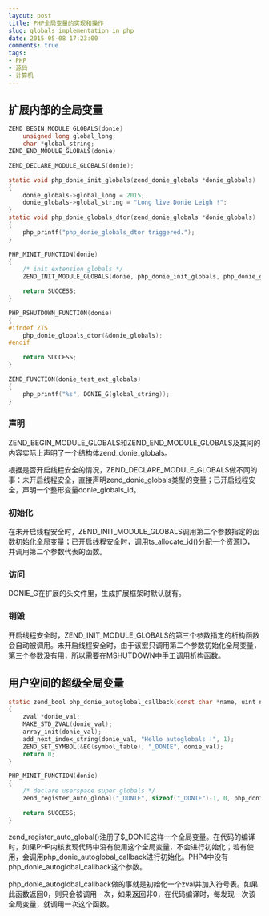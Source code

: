 ```yaml
---
layout: post
title: PHP全局变量的实现和操作
slug: globals implementation in php
date: 2015-05-08 17:23:00
comments: true
tags:
- PHP
- 源码
- 计算机
---
```


## 扩展内部的全局变量

```c php_donie.h
ZEND_BEGIN_MODULE_GLOBALS(donie)
	unsigned long global_long;
	char *global_string;
ZEND_END_MODULE_GLOBALS(donie)
```

```c
ZEND_DECLARE_MODULE_GLOBALS(donie);

static void php_donie_init_globals(zend_donie_globals *donie_globals)
{
	donie_globals->global_long = 2015;
	donie_globals->global_string = "Long live Donie Leigh !";
}
static void php_donie_globals_dtor(zend_donie_globals *donie_globals)
{
	php_printf("php_donie_globals_dtor triggered.");
}

PHP_MINIT_FUNCTION(donie)
{
	/* init extension globals */
	ZEND_INIT_MODULE_GLOBALS(donie, php_donie_init_globals, php_donie_globals_dtor);

	return SUCCESS;
}

PHP_RSHUTDOWN_FUNCTION(donie)
{
#ifndef ZTS
	php_donie_globals_dtor(&donie_globals);
#endif

	return SUCCESS;
}

ZEND_FUNCTION(donie_test_ext_globals)
{
	php_printf("%s", DONIE_G(global_string));
}
```

### 声明

ZEND\_BEGIN\_MODULE\_GLOBALS和ZEND\_END\_MODULE\_GLOBALS及其间的内容实际上声明了一个结构体zend\_donie\_globals。

根据是否开启线程安全的情况，ZEND\_DECLARE\_MODULE\_GLOBALS做不同的事：未开启线程安全，直接声明zend\_donie\_globals类型的变量；已开启线程安全，声明一个整形变量donie\_globals\_id。

### 初始化

在未开启线程安全时，ZEND\_INIT\_MODULE\_GLOBALS调用第二个参数指定的函数初始化全局变量；已开启线程安全时，调用ts\_allocate\_id()分配一个资源ID，并调用第二个参数代表的函数。

### 访问

DONIE\_G在扩展的头文件里，生成扩展框架时默认就有。

### 销毁

开启线程安全时，ZEND\_INIT\_MODULE\_GLOBALS的第三个参数指定的析构函数会自动被调用。未开启线程安全时，由于该宏只调用第二个参数初始化全局变量，第三个参数没有用，所以需要在MSHUTDOWN中手工调用析构函数。

## 用户空间的超级全局变量

```c
static zend_bool php_donie_autoglobal_callback(const char *name, uint name_len TSRMLS_DC)
{
	zval *donie_val;
	MAKE_STD_ZVAL(donie_val);
	array_init(donie_val);
	add_next_index_string(donie_val, "Hello autoglobals !", 1);
	ZEND_SET_SYMBOL(&EG(symbol_table), "_DONIE", donie_val);
	return 0;
}

PHP_MINIT_FUNCTION(donie)
{
	/* declare userspace super globals */
	zend_register_auto_global("_DONIE", sizeof("_DONIE")-1, 0, php_donie_autoglobal_callback TSRMLS_CC);

	return SUCCESS;
}
```

zend\_register\_auto\_global()注册了$\_DONIE这样一个全局变量。在代码的编译时，如果PHP内核发现代码中没有使用这个全局变量，不会进行初始化；若有使用，会调用php\_donie\_autoglobal\_callback进行初始化。PHP4中没有php\_donie\_autoglobal\_callback这个参数。

php\_donie\_autoglobal\_callback做的事就是初始化一个zval并加入符号表。如果此函数返回0，则只会被调用一次，如果返回非0，在代码编译时，每发现一次该全局变量，就调用一次这个函数。

